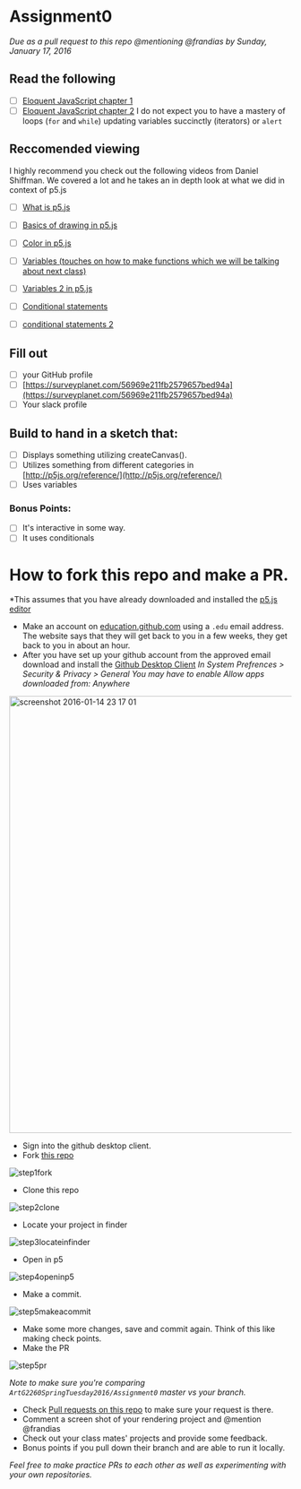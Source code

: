 # Assignment0
*Due as a pull request to this repo @mentioning @frandias by Sunday, January 17, 2016*

## Read the following
- [ ] [Eloquent JavaScript chapter 1](http://eloquentjavascript.net/01_values.html)
- [ ] [Eloquent JavaScript chapter 2](http://eloquentjavascript.net/02_program_structure.html) I do not expect you to have a mastery of loops (`for` and `while`) updating variables succinctly (iterators) or `alert`

## Reccomended viewing
I highly recommend you check out the following videos from Daniel Shiffman. We covered a lot and he takes an in depth look at what we did in context of p5.js
- [ ] [What is p5.js](https://www.youtube.com/watch?v=8j0UDiN7my4&index=1&list=PLRqwX-V7Uu6Zy51Q-x9tMWIv9cueOFTFA)
- [ ] [Basics of drawing in p5.js](https://www.youtube.com/watch?v=D1ELEeIs0j8&index=2&list=PLRqwX-V7Uu6Zy51Q-x9tMWIv9cueOFTFA)
- [ ] [Color in p5.js](https://www.youtube.com/watch?v=9mucjcrhFcM&index=3&list=PLRqwX-V7Uu6Zy51Q-x9tMWIv9cueOFTFA)
- [ ] [Variables (touches on how to make functions which we will be talking about next class)](https://www.youtube.com/watch?v=RnS0YNuLfQQ&list=PLRqwX-V7Uu6Zy51Q-x9tMWIv9cueOFTFA&index=5)
- [ ] [Variables 2 in p5.js](https://www.youtube.com/watch?v=Bn_B3T_Vbxs&list=PLRqwX-V7Uu6Zy51Q-x9tMWIv9cueOFTFA&index=6)
- [ ] [Conditional statements](https://www.youtube.com/watch?v=1Osb_iGDdjk&list=PLRqwX-V7Uu6Zy51Q-x9tMWIv9cueOFTFA&index=10)
- [ ] [conditional statements 2](https://www.youtube.com/watch?v=r2S7j54I68c&list=PLRqwX-V7Uu6Zy51Q-x9tMWIv9cueOFTFA&index=12)


## Fill out 
- [ ] your GitHub profile
- [ ] [https://surveyplanet.com/56969e211fb2579657bed94a](https://surveyplanet.com/56969e211fb2579657bed94a)
- [ ] Your slack profile

## Build to hand in a sketch that:
- [ ] Displays something utilizing createCanvas().
- [ ] Utilizes something from different categories in [http://p5js.org/reference/](http://p5js.org/reference/)
- [ ] Uses variables
 
### Bonus Points:
- [ ] It's interactive in some way.
- [ ] It uses conditionals

# How to fork this repo and make a PR.
*This assumes that you have already downloaded and installed the [p5.js editor](http://p5js.org/download/)

- Make an account on [education.github.com](http://www.education.github.com) using a `.edu` email address. The website says that they will get back to you in a few weeks, they get back to you in about an hour.
- After you have set up your github account from the approved email download and install the [Github Desktop Client](https://desktop.github.com/)
*In System Prefrences > Security & Privacy > General You may have to enable Allow apps downloaded from: Anywhere*
<img width="780" alt="screenshot 2016-01-14 23 17 01" src="https://cloud.githubusercontent.com/assets/557952/12345299/f6a2477c-bb14-11e5-9de8-c894794e4b39.png">

- Sign into the github desktop client.
- Fork [this repo](https://github.com/ArtG2260SpringTuesday2016/Assignment0)

![step1fork](https://cloud.githubusercontent.com/assets/557952/12345196/849026a0-bb13-11e5-9f2a-368677e2b9f9.gif)
- Clone this repo

![step2clone](https://cloud.githubusercontent.com/assets/557952/12345207/acba9c78-bb13-11e5-8a6b-a08c3fe764b0.gif)

- Locate your project in finder

![step3locateinfinder](https://cloud.githubusercontent.com/assets/557952/12345211/c3f72de8-bb13-11e5-8812-7c6d2dd63a6d.gif)

- Open in p5

![step4openinp5](https://cloud.githubusercontent.com/assets/557952/12345225/fedd2610-bb13-11e5-89fe-30abed80e20b.gif)


- Make a commit.

![step5makeacommit](https://cloud.githubusercontent.com/assets/557952/12345219/e3ad0d6a-bb13-11e5-9bd9-24b11fb66fc1.gif)

- Make some more changes, save and commit again. Think of this like making check points.
- Make the PR

![step5pr](https://cloud.githubusercontent.com/assets/557952/12345239/19cbfc76-bb14-11e5-8452-9629e53064cf.gif)

*Note to make sure you're comparing `ArtG2260SpringTuesday2016/Assignment0` master vs your branch.*

- Check [Pull requests on this repo](https://github.com/ArtG2260SpringTuesday2016/Assignment0/pulls) to make sure your request is there.
- Comment a screen shot of your rendering project and @mention @frandias
- Check out your class mates' projects and provide some feedback.
- Bonus points if you pull down their branch and are able to run it locally.

*Feel free to make practice PRs to each other as well as experimenting with your own repositories.*
